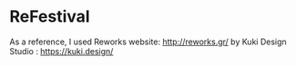 # ReFestival
 As a reference, I used Reworks website: http://reworks.gr/ by Kuki Design Studio : https://kuki.design/
